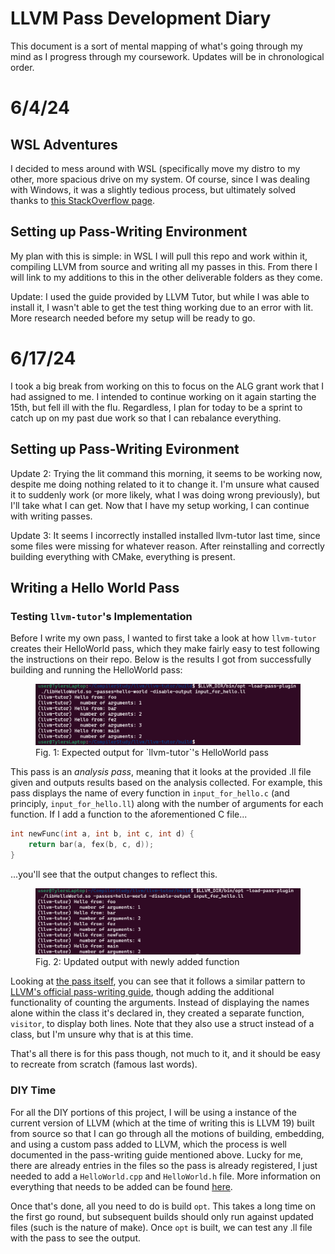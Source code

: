 # LLVM Pass Development Diary
This document is a sort of mental mapping of what's going through my mind as I progress through my coursework. Updates will be in chronological order.

# 6/4/24

## WSL Adventures
I decided to mess around with WSL (specifically move my distro to my other, more spacious drive on my system. Of course, since I was dealing with Windows, it was a slightly tedious process, but ultimately solved thanks to [this StackOverflow page](https://superuser.com/a/1818070).

## Setting up Pass-Writing Environment
My plan with this is simple: in WSL I will pull this repo and work within it, compiling LLVM from source and writing all my passes in this. From there I will link to my additions to this in the other deliverable folders as they come.

Update: I used the guide provided by LLVM Tutor, but while I was able to install it, I wasn't able to get the test thing working due to an error with lit. More research needed before my setup will be ready to go.

# 6/17/24
I took a big break from working on this to focus on the ALG grant work that I had assigned to me. I intended to continue working on it again starting the 15th, but fell ill with the flu. Regardless, I plan for today to be a sprint to catch up on my past due work so that I can rebalance everything.

## Setting up Pass-Writing Evironment
Update 2: Trying the lit command this morning, it seems to be working now, despite me doing nothing related to it to change it. I'm unsure what caused it to suddenly work (or more likely, what I was doing wrong previously), but I'll take what I can get. Now that I have my setup working, I can continue with writing passes.

Update 3: It seems I incorrectly installed installed llvm-tutor last time, since some files were missing for whatever reason. After reinstalling and correctly building everything with CMake, everything is present.

## Writing a Hello World Pass

### Testing `llvm-tutor`'s Implementation
Before I write my own pass, I wanted to first take a look at how `llvm-tutor` creates their HelloWorld pass, which they make fairly easy to test following the instructions on their repo. Below is the results I got from successfully building and running the HelloWorld pass:

<figure>
	<img src="img/HelloWorldOutput.png">
	<figcaption>
		Fig. 1: Expected output for `llvm-tutor`'s HelloWorld pass
	</figcaption>
</figure>

This pass is an *analysis pass*, meaning that it looks at the provided .ll file given and outputs results based on the analysis collected. For example, this pass displays the name of every function in `input_for_hello.c` (and principly, `input_for_hello.ll`) along with the number of arguments for each function. If I add a function to the aforementioned C file...

```C
int newFunc(int a, int b, int c, int d) {
	return bar(a, fex(b, c, d));
}
```

...you'll see that the output changes to reflect this.

<figure>
	<img src="img/AddedFunction.png">
	<figcaption>
		Fig. 2: Updated output with newly added function
	</figcaption>
</figure>

Looking at [the pass itself](https://github.com/banach-space/llvm-tutor/blob/main/HelloWorld/HelloWorld.cpp), you can see that it follows a similar pattern to [LLVM's official pass-writing guide](https://llvm.org/docs/WritingAnLLVMNewPMPass.html), though adding the additional functionality of counting the arguments. Instead of displaying the names alone within the class it's declared in, they created a separate function, `visitor`, to display both lines. Note that they also use a struct instead of a class, but I'm unsure why that is at this time.

That's all there is for this pass though, not much to it, and it should be easy to recreate from scratch (famous last words).

### DIY Time
For all the DIY portions of this project, I will be using a instance of the current version of LLVM (which at the time of writing this is LLVM 19) built from source so that I can go through all the motions of building, embedding, and using a custom pass added to LLVM, which the process is well documented in the pass-writing guide mentioned above. Lucky for me, there are already entries in the files so the pass is already registered, I just needed to add a `HelloWorld.cpp` and `HelloWorld.h` file. More information on everything that needs to be added can be found [here](https://llvm.org/docs/WritingAnLLVMNewPMPass.html#basic-code-required).

Once that's done, all you need to do is build `opt`. This takes a long time on the first go round, but subsequent builds should only run against updated files (such is the nature of make). Once `opt` is built, we can test any .ll file with the pass to see the output.